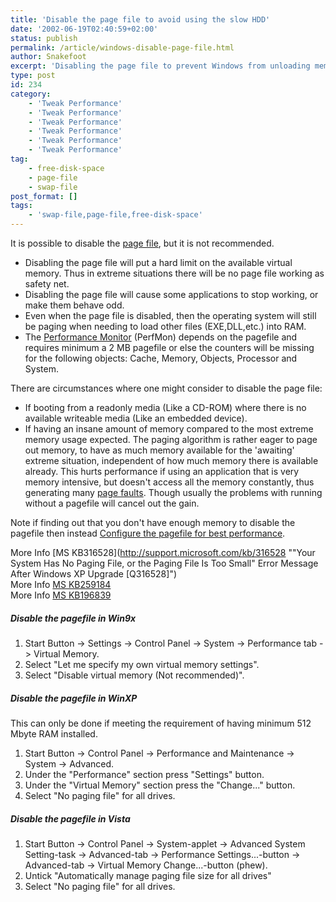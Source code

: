 ```yaml
---
title: 'Disable the page file to avoid using the slow HDD'
date: '2002-06-19T02:40:59+02:00'
status: publish
permalink: /article/windows-disable-page-file.html
author: Snakefoot
excerpt: 'Disabling the page file to prevent Windows from unloading memory to the hard disk.'
type: post
id: 234
category:
    - 'Tweak Performance'
    - 'Tweak Performance'
    - 'Tweak Performance'
    - 'Tweak Performance'
    - 'Tweak Performance'
    - 'Tweak Performance'
tag:
    - free-disk-space
    - page-file
    - swap-file
post_format: []
tags:
    - 'swap-file,page-file,free-disk-space'
---
```

It is possible to disable the [page file](/article/windows-page-file.html), but it is not recommended.

- Disabling the page file will put a hard limit on the available virtual memory. Thus in extreme situations there will be no page file working as safety net.
- Disabling the page file will cause some applications to stop working, or make them behave odd.
- Even when the page file is disabled, then the operating system will still be paging when needing to load other files (EXE,DLL,etc.) into RAM.
- The [Performance Monitor](/article/winnt-performance-counters.html) (PerfMon) depends on the pagefile and requires minimum a 2 MB pagefile or else the counters will be missing for the following objects: Cache, Memory, Objects, Processor and System.
 
 There are circumstances where one might consider to disable the page file:
- If booting from a readonly media (Like a CD-ROM) where there is no available writeable media (Like an embedded device).
- If having an insane amount of memory compared to the most extreme memory usage expected. The paging algorithm is rather eager to page out memory, to have as much memory available for the 'awaiting' extreme situation, independent of how much memory there is available already. This hurts performance if using an application that is very memory intensive, but doesn't access all the memory constantly, thus generating many [page faults](/article/windows-pagefault.html). Though usually the problems with running without a pagefile will cancel out the gain.
 
 Note if finding out that you don't have enough memory to disable the pagefile then instead [Configure the pagefile for best performance](/article/windows-page-file.html).  
  
 More Info [MS KB316528](http://support.microsoft.com/kb/316528 ""Your System Has No Paging File, or the Paging File Is Too Small" Error Message After Windows XP Upgrade [Q316528]")  
 More Info [MS KB259184](http://support.microsoft.com/kb/259184 "How to Increase the Memory Capability of Your Computer [Q259184]")  
 More Info [MS KB196839](http://support.microsoft.com/kb/196839 "Windows Is Unstable After Disabling Virtual Memory [Q196839]")  
##### Disable the pagefile in Win9x

1. Start Button -&gt; Settings -&gt; Control Panel -&gt; System -&gt; Performance tab -&gt; Virtual Memory.
2. Select "Let me specify my own virtual memory settings".
3. Select "Disable virtual memory (Not recommended)".

##### Disable the pagefile in WinXP

 This can only be done if meeting the requirement of having minimum 512 Mbyte RAM installed.
1. Start Button -&gt; Control Panel -&gt; Performance and Maintenance -&gt; System -&gt; Advanced.
2. Under the "Performance" section press "Settings" button.
3. Under the "Virtual Memory" section press the "Change..." button.
4. Select "No paging file" for all drives.

##### Disable the pagefile in Vista

1. Start Button -&gt; Control Panel -&gt; System-applet -&gt; Advanced System Setting-task -&gt; Advanced-tab -&gt; Performance Settings...-button -&gt; Advanced-tab -&gt; Virtual Memory Change...-button (phew).
2. Untick "Automatically manage paging file size for all drives"
3. Select "No paging file" for all drives.